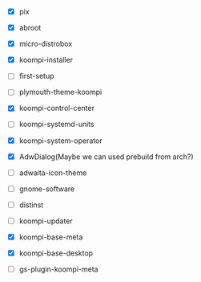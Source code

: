 - [x] pix
- [x] abroot
- [x] micro-distrobox
- [x] koompi-installer
- [ ] first-setup
- [ ] plymouth-theme-koompi
- [x] koompi-control-center
- [ ] koompi-systemd-units
- [x] koompi-system-operator
- [x] AdwDialog(Maybe we can used prebuild from arch?)
- [ ] adwaita-icon-theme
- [ ] gnome-software
- [ ] distinst
- [ ] koompi-updater
- [x] koompi-base-meta
- [x] koompi-base-desktop
- [ ] gs-plugin-koompi-meta


